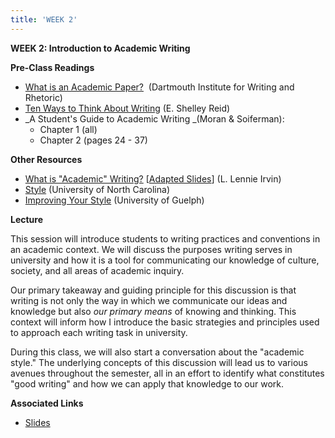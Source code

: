 ```yaml
---
title: 'WEEK 2'
---
```


**WEEK 2: Introduction to Academic Writing**

**Pre-Class Readings**

- [What is an Academic Paper?](https://writing-speech.dartmouth.edu/learning/materials/materials-first-year-writers/what-academic-paper)  (Dartmouth Institute for Writing and Rhetoric)
- [Ten Ways to Think About Writing](http://www.parlorpress.com/pdf/reid--ten-ways-to-think.pdf) (E. Shelley Reid)
- _A Student's Guide to Academic Writing _(Moran & Soiferman):
    - Chapter 1 (all)
    - Chapter 2 (pages 24 - 37)

**Other Resources**

- [What is "Academic" Writing?](http://www.parlorpress.com/pdf/irvin--what-is-academic-writing.pdf) [[Adapted Slides](http://www.slideshare.net/arthurdemelosa/what-is-academic-writing-9341911)] (L. Lennie Irvin)
- [Style](http://writingcenter.unc.edu/handouts/style/) (University of North Carolina)
- [Improving Your Style](http://www.lib.uoguelph.ca/get-assistance/writing/grammar-style/improving-your-style) (University of Guelph)

**Lecture**

This session will introduce students to writing practices and conventions in an academic context. We will discuss the purposes writing serves in university and how it is a tool for communicating our knowledge of culture, society, and all areas of academic inquiry. 

Our primary takeaway and guiding principle for this discussion is that writing is not only the way in which we communicate our ideas and knowledge but also _our primary means_ of knowing and thinking. This context will inform how I introduce the basic strategies and principles used to approach each writing task in university. 

During this class, we will also start a conversation about the "academic style." The underlying concepts of this discussion will lead us to various avenues throughout the semester, all in an effort to identify what constitutes "good writing" and how we can apply that knowledge to our work. 

**Associated Links**

- [Slides](https://slides.com/trentgill/)

